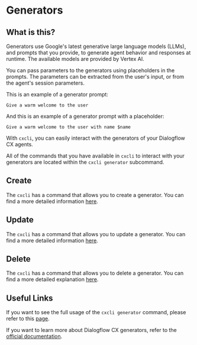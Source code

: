 # Generators

## What is this?

Generators use Google's latest generative large language models (LLMs), and prompts that you provide, to generate agent behavior and responses at runtime. The available models are provided by Vertex AI.

You can pass parameters to the generators using placeholders in the prompts. The parameters can be extracted from the user's input, or from the agent's session parameters.

This is an example of a generator prompt:

```
Give a warm welcome to the user
```

And this is an example of a generator prompt with a placeholder:

```
Give a warm welcome to the user with name $name
```

With `cxcli`, you can easily interact with the generators of your Dialogflow CX agents.

All of the commands that you have available in `cxcli` to interact with your generators are located within the `cxcli generator` subcommand.

## Create

The `cxcli` has a command that allows you to create a generator. You can find a more detailed information [here](/generators/create).

## Update

The `cxcli` has a command that allows you to update a generator. You can find a more detailed information [here](/generators/update).

## Delete

The `cxcli` has a command that allows you to delete a generator. You can find a more detailed explanation [here](/generators/delete).

## Useful Links

If you want to see the full usage of the `cxcli generator` command, please refer to this [page](/cmd/cxcli_generator).

If you want to learn more about Dialogflow CX generators, refer to the [official documentation](https://cloud.google.com/dialogflow/cx/docs/concept/generators).
